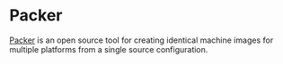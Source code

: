 # Packer

[Packer](https://www.packer.io/) is an open source tool for creating identical machine images for multiple platforms from a single source configuration.
